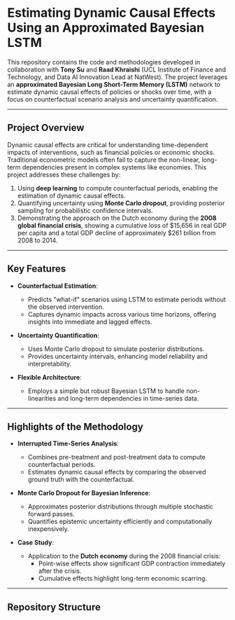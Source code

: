 # Estimating Dynamic Causal Effects Using an Approximated Bayesian LSTM

This repository contains the code and methodologies developed in collaboration with **Tony Su** and **Raad Khraishi** (UCL Institute of Finance and Technology, and Data AI Innovation Lead at NatWest). The project leverages an **approximated Bayesian Long Short-Term Memory (LSTM)** network to estimate dynamic causal effects of policies or shocks over time, with a focus on counterfactual scenario analysis and uncertainty quantification.

---

## **Project Overview**

Dynamic causal effects are critical for understanding time-dependent impacts of interventions, such as financial policies or economic shocks. Traditional econometric models often fail to capture the non-linear, long-term dependencies present in complex systems like economies. This project addresses these challenges by:

1. Using **deep learning** to compute counterfactual periods, enabling the estimation of dynamic causal effects.
2. Quantifying uncertainty using **Monte Carlo dropout**, providing posterior sampling for probabilistic confidence intervals.
3. Demonstrating the approach on the Dutch economy during the **2008 global financial crisis**, showing a cumulative loss of $15,656 in real GDP per capita and a total GDP decline of approximately $261 billion from 2008 to 2014.

---

## **Key Features**

- **Counterfactual Estimation**:
  - Predicts "what-if" scenarios using LSTM to estimate periods without the observed intervention.
  - Captures dynamic impacts across various time horizons, offering insights into immediate and lagged effects.

- **Uncertainty Quantification**:
  - Uses Monte Carlo dropout to simulate posterior distributions.
  - Provides uncertainty intervals, enhancing model reliability and interpretability.

- **Flexible Architecture**:
  - Employs a simple but robust Bayesian LSTM to handle non-linearities and long-term dependencies in time-series data.

---

## **Highlights of the Methodology**

- **Interrupted Time-Series Analysis**:
  - Combines pre-treatment and post-treatment data to compute counterfactual periods.
  - Estimates dynamic causal effects by comparing the observed ground truth with the counterfactual.

- **Monte Carlo Dropout for Bayesian Inference**:
  - Approximates posterior distributions through multiple stochastic forward passes.
  - Quantifies epistemic uncertainty efficiently and computationally inexpensively.

- **Case Study**: 
  - Application to the **Dutch economy** during the 2008 financial crisis:
    - Point-wise effects show significant GDP contraction immediately after the crisis.
    - Cumulative effects highlight long-term economic scarring.

---

## **Repository Structure**


